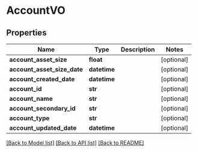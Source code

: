 # AccountVO

## Properties
Name | Type | Description | Notes
------------ | ------------- | ------------- | -------------
**account_asset_size** | **float** |  | [optional] 
**account_asset_size_date** | **datetime** |  | [optional] 
**account_created_date** | **datetime** |  | [optional] 
**account_id** | **str** |  | [optional] 
**account_name** | **str** |  | [optional] 
**account_secondary_id** | **str** |  | [optional] 
**account_type** | **str** |  | [optional] 
**account_updated_date** | **datetime** |  | [optional] 

[[Back to Model list]](../README.md#documentation-for-models) [[Back to API list]](../README.md#documentation-for-api-endpoints) [[Back to README]](../README.md)



